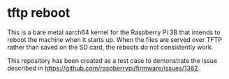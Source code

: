 # tftp reboot

This is a bare metal aarch64 kernel for the Raspberry Pi 3B that intends to
reboot the machine when it starts up. When the files are served over TFTP
rather than saved on the SD card, the reboots do not consistently work.

This repository has been created as a test case to demonstrate the issue
described in https://github.com/raspberrypi/firmware/issues/1362.
